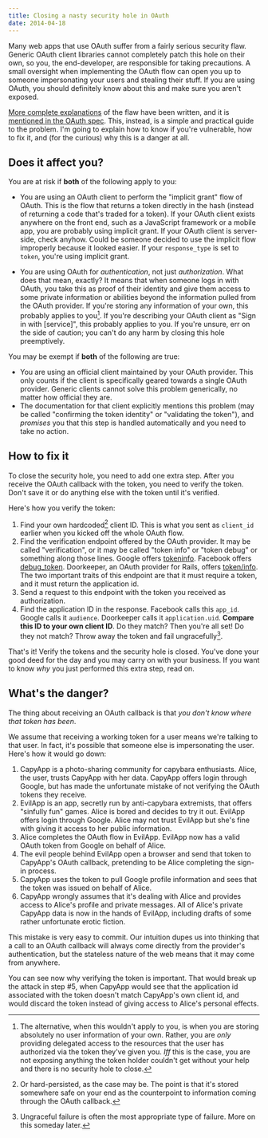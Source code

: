 ```yaml
---
title: Closing a nasty security hole in OAuth
date: 2014-04-18
---
```


Many web apps that use OAuth suffer from a fairly serious security flaw. Generic OAuth client libraries cannot completely patch this hole on their own, so you, the end-developer, are responsible for taking precautions. A small oversight when implementing the OAuth flow can open you up to someone impersonating your users and stealing their stuff. If you are using OAuth, you should definitely know about this and make sure you aren't exposed.

[More complete explanations](http://www.thread-safe.com/2012/01/problem-with-oauth-for-authentication.html) of the flaw have been written, and it is [mentioned in the OAuth spec](http://tools.ietf.org/html/rfc6749#section-10.16). This, instead, is a simple and practical guide to the problem. I'm going to explain how to know if you're vulnerable, how to fix it, and (for the curious) why this is a danger at all.

## Does it affect you? ##

You are at risk if **both** of the following apply to you:

* You are using an OAuth client to perform the "implicit grant" flow of OAuth. This is the flow that returns a token directly in the hash (instead of returning a code that's traded for a token). If your OAuth client exists anywhere on the front end, such as a JavaScript framework or a mobile app, you are probably using implicit grant. If your OAuth client is server-side, check anyhow. Could be someone decided to use the implicit flow improperly because it looked easier. If your `response_type` is set to `token`, you're using implicit grant.

* You are using OAuth for *authentication*, not just *authorization*. What does that mean, exactly? It means that when someone logs in with OAuth, you take this as proof of their identity and give them access to some private information or abilities beyond the information pulled from the OAuth provider. If you're storing any information of your own, this probably applies to you[^1]. If you're describing your OAuth client as "Sign in with [service]", this probably applies to you. If you're unsure, err on the side of caution; you can't do any harm by closing this hole preemptively.

You may be exempt if **both** of the following are true:

* You are using an official client maintained by your OAuth provider. This only counts if the client is specifically geared towards a single OAuth provider. Generic clients cannot solve this problem generically, no matter how official they are.
* The documentation for that client explicitly mentions this problem (may be called "confirming the token identity" or "validating the token"), and *promises* you that this step is handled automatically and you need to take no action.

## How to fix it ##

To close the security hole, you need to add one extra step. After you receive the OAuth callback with the token, you need to verify the token. Don't save it or do anything else with the token until it's verified.

Here's how you verify the token:

1. Find your own hardcoded[^2] client ID. This is what you sent as `client_id` earlier when you kicked off the whole OAuth flow.
2. Find the verification endpoint offered by the OAuth provider. It may be called "verification", or it may be called "token info" or "token debug" or something along those lines. Google offers [tokeninfo](https://developers.google.com/accounts/docs/OAuth2UserAgent#validatetoken). Facebook offers [debug_token](https://developers.facebook.com/docs/facebook-login/manually-build-a-login-flow#confirm). Doorkeeper, an OAuth provider for Rails, offers [token/info](https://github.com/doorkeeper-gem/doorkeeper/wiki/API-endpoint-descriptions-and-examples#get----oauthtokeninfo). The two important traits of this endpoint are that it must require a token, and it must return the application id.
3. Send a request to this endpoint with the token you received as authorization.
4. Find the application ID in the response. Facebook calls this `app_id`. Google calls it `audience`. Doorkeeper calls it `application.uid`. **Compare this ID to your own client ID**. Do they match? Then you're all set! Do they not match? Throw away the token and fail ungracefully[^3].

That's it! Verify the tokens and the security hole is closed. You've done your good deed for the day and you may carry on with your business. If you want to know *why* you just performed this extra step, read on.

## What's the danger? ##

The thing about receiving an OAuth callback is that *you don't know where that token has been*.

We assume that receiving a working token for a user means we're talking to that user. In fact, it's possible that someone else is impersonating the user. Here's how it would go down:

1. CapyApp is a photo-sharing community for capybara enthusiasts. Alice, the user, trusts CapyApp with her data. CapyApp offers login through Google, but has made the unfortunate mistake of not verifying the OAuth tokens they receive.
2. EvilApp is an app, secretly run by anti-capybara extremists, that offers "sinfully fun" games. Alice is bored and decides to try it out. EvilApp offers login through Google. Alice may not trust EvilApp but she's fine with giving it access to her public information.
3. Alice completes the OAuth flow in EvilApp. EvilApp now has a valid OAuth token from Google on behalf of Alice.
4. The evil people behind EvilApp open a browser and send that token to CapyApp's OAuth callback, pretending to be Alice completing the sign-in process.
5. CapyApp uses the token to pull Google profile information and sees that the token was issued on behalf of Alice.
6. CapyApp wrongly assumes that it's dealing with Alice and provides access to Alice's profile and private messages. All of Alice's private CapyApp data is now in the hands of EvilApp, including drafts of some rather unfortunate erotic fiction.

This mistake is very easy to commit. Our intuition dupes us into thinking that a call to an OAuth callback will always come directly from the provider's authentication, but the stateless nature of the web means that it may come from anywhere.

You can see now why verifying the token is important. That would break up the attack in step #5, when CapyApp would see that the application id associated with the token doesn't match CapyApp's own client id, and would discard the token instead of giving access to Alice's personal effects.

[^1]: The alternative, when this wouldn't apply to you, is when you are storing absolutely no user information of your own. Rather, you are *only* providing delegated access to the resources that the user has authorized via the token they've given you. *Iff* this is the case, you are not exposing anything the token holder couldn't get without your help and there is no security hole to close.
[^2]: Or hard-persisted, as the case may be. The point is that it's stored somewhere safe on your end as the counterpoint to information coming through the OAuth callback.
[^3]: Ungraceful failure is often the most appropriate type of failure. More on this someday later.
